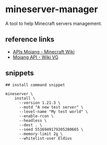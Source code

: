 # mineserver-manager #

A tool to help Minecraft servers management.

## reference links ##

- [APIs Mojang - Minecraft Wiki](https://minecraft.wiki/w/Mojang_API)
- [Mojang API - Wiki VG](https://wiki.vg/Mojang_API)


## snippets ##

```shell
## install command snippet 

mineserver \
    install \
      --version 1.21.3 \
      --motd "A new test server" \
      --level-name "My test world" \
      --enable-rcon \
      --headless \
      --dest . \
      --seed 5516949179205280665 \
      --memory-limit 2g \
      --whitelist-user Eldius
```
